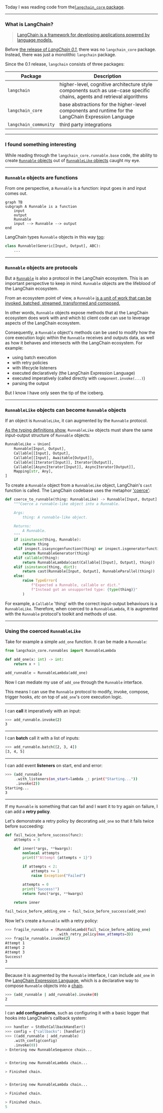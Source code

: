Today I was reading code from the[`langchain_core` package](https://github.com/langchain-ai/langchain/tree/master/libs/core).

<hr>

### What is LangChain?

> [LangChain is a framework for developing applications powered by language models.](https://github.com/langchain-ai/langchain/tree/master?tab=readme-ov-file#-what-is-langchain)

Before [the release of _LangChain 0.1_](https://blog.langchain.dev/the-new-langchain-architecture-langchain-core-v0-1-langchain-community-and-a-path-to-langchain-v0-1/), there was no `langchain_core` package. Instead, there was just a monolithic `langchain` package. 

Since the 0.1 release, `langchain` consists of three packages: 

| Package | Description |
| --- | --- |
| `langchain` | higher-level, cognitive architecture style components such as use-case specific chains, agents and retrieval algorithms |
| `langchain_core` | base abstractions for the higher-level components and runtime for the LangChain Expression Language |
| `langchain_community` | third party integrations | 

<hr>

### I found something interesting

While reading through the `langchain_core.runnable.base` code, the ability to create [`Runnable` objects](https://github.com/langchain-ai/langchain/blob/ddaf9de169e629ab3c56a76b2228d7f67054ef04/libs/core/langchain_core/runnables/base.py#L103) out of [`RunnableLike` objects](https://github.com/langchain-ai/langchain/blob/ddaf9de169e629ab3c56a76b2228d7f67054ef04/libs/core/langchain_core/runnables/base.py#L4368) caught my eye.

<hr>

### `Runnable` objects are functions

From one perspective, a `Runnable` is a function: input goes in and input comes out.

```mermaid
graph TB
subgraph A Runnable is a function
    input
    output
    Runnable
    input --> Runnable --> output
end
```

LangChain types `Runnable` objects in this way [too](https://github.com/langchain-ai/langchain/blob/ddaf9de169e629ab3c56a76b2228d7f67054ef04/libs/core/langchain_core/runnables/base.py#L103C1-L103C45):


```python
class Runnable(Generic[Input, Output], ABC):
    ...
```

<hr>

### `Runnable` objects are protocols

But a [`Runnable`](https://api.python.langchain.com/en/stable/runnables/langchain_core.runnables.base.Runnable.html#langchain-core-runnables-base-runnable) is also a protocol in the LangChain ecosystem. This is an important perspective to keep in mind. `Runnable` objects are the lifeblood of the LangChain ecosystem.

From an ecosystem point of view, a `Runnable` [is a unit of work that can be invoked, batched, streamed, transformed and composed.](https://api.python.langchain.com/en/latest/runnables/langchain_core.runnables.base.Runnable.html)

In other words, `Runnable` objects expose methods that a) the LangChain ecosystem does work with and which b) client code can use to leverage aspects of the LangChain ecosystem.

Consequently, a `Runnable` object's methods can be used to modify how the core execution logic within the `Runnable` receives and outputs data, as well as how it behaves and intersects with the LangChain ecosystem. For example:

- using batch execution 
- with retry policies 
- with lifecycle listeners
- executed declaratively (the LangChain Expression Language)
- executed imperatively (called directly with `component.invoke(...)`) 
- parsing the output


But I know I have only seen the tip of the iceberg. 

<hr>

### `RunnableLike` objects can become `Runnable` objects

If an object is `RunnableLike`, it can augmented by the `Runnable` protocol. 

[As the typing definitions show](https://github.com/langchain-ai/langchain/blob/ddaf9de169e629ab3c56a76b2228d7f67054ef04/libs/core/langchain_core/runnables/base.py#L4368C1-L4375C2), `RunnableLike` objects must share the same input-output structure of `Runnable` objects:
    
```python
RunnableLike = Union[
    Runnable[Input, Output],
    Callable[[Input], Output],
    Callable[[Input], Awaitable[Output]],
    Callable[[Iterator[Input]], Iterator[Output]],
    Callable[[AsyncIterator[Input]], AsyncIterator[Output]],
    Mapping[str, Any],
]
```

To create a `Runnable` object from a `RunnableLike` object, LangChain's `cast` function is called. The LangChain codebase uses the metaphor ['coerce'](https://github.com/langchain-ai/langchain/blob/ddaf9de169e629ab3c56a76b2228d7f67054ef04/libs/core/langchain_core/runnables/base.py#L4378):

```python
def coerce_to_runnable(thing: RunnableLike) -> Runnable[Input, Output]:
    """Coerce a runnable-like object into a Runnable.

    Args:
        thing: A runnable-like object.

    Returns:
        A Runnable.
    """
    if isinstance(thing, Runnable):
        return thing
    elif inspect.isasyncgenfunction(thing) or inspect.isgeneratorfunction(thing):
        return RunnableGenerator(thing)
    elif callable(thing):
        return RunnableLambda(cast(Callable[[Input], Output], thing))
    elif isinstance(thing, dict):
        return cast(Runnable[Input, Output], RunnableParallel(thing))
    else:
        raise TypeError(
            f"Expected a Runnable, callable or dict."
            f"Instead got an unsupported type: {type(thing)}"
        )
```

For example, a `Callable` 'thing' with the correct input-output behaviours is a `RunnableLike`. Therefore, when coerced to a `RunnableLambda`, it is augmented with the `Runnable` protocol's toolkit and methods of use.

<hr>

### Using the coerced `RunnableLike`

Take for example a simple `add_one` function. It can be made a `Runnable`:
```python
from langchain_core.runnables import RunnableLambda

def add_one(x: int) -> int:
    return x + 1

add_runnable = RunnableLambda(add_one)
```
Now I can mediate my use of `add_one` through the `Runnable` interface. 

This means I can use the `Runnable` protocol to modify, invoke, compose, trigger hooks, _etc_ on top of `add_one`'s core execution logic.

<hr>

I can **call** it imperatively with an input:
```bash
>>> add_runnable.invoke(2)
3
```
<hr>

I can **batch** call it with a list of inputs:
```bash
>>> add_runnable.batch([2, 3, 4])
[3, 4, 5]
```
<hr>

I can add event **listeners** on start, end and error:
```bash
>>> (add_runnable
     .with_listeners(on_start=lambda _: print("Starting..."))
     .invoke(2))
Starting...
3
```
<hr>

If my `Runnable` is something that can fail and I want it to try again on failure, I can add a **retry policy**.


Let's demonstrate a retry policy by decorating `add_one` so that it fails twice before succeeding:
```python
def fail_twice_before_success(func):
    attempts = 0

    def inner(*args, **kwargs):
        nonlocal attempts
        print(f"Attempt {attempts + 1}")

        if attempts < 2:
            attempts += 1
            raise Exception("Failed")
        
        attempts = 0
        print("Success!")
        return func(*args, **kwargs)

    return inner

fail_twice_before_adding_one = fail_twice_before_success(add_one)
```
Now let's create a `Runnable` with a retry policy:
```bash
>>> fragile_runnable = (RunnableLambd(fail_twice_before_adding_one)
                        .with_retry_policy(max_attempts=3))
>>> fragile_runnable.invoke(2)
Attempt 1
Attempt 2
Attempt 3
Success!
3
```
<hr>

Because it is augmented by the `Runnable` interface, I can include `add_one` in the [LangChain Expression Language](https://api.python.langchain.com/en/latest/runnables/langchain_core.runnables.base.Runnable.html#lcel-and-composition), which is a declarative way to compose `Runnable` objects into a [chain](https://api.python.langchain.com/en/latest/langchain_api_reference.html#module-langchain.chains).
```bash
>>> (add_runnable | add_runnable).invoke(0)
2
```

<hr>

I can **add configurations**, such as configuring it with a basic logger that hooks into LangChain's callback system:

```python
>>> handler = StdOutCallbackHandler()
>>> config = {"callbacks": [handler]}
>>> ((add_runnable | add_runnable)
    .with_config(config)
    .invoke(0))
> Entering new RunnableSequence chain...


> Entering new RunnableLambda chain...

> Finished chain.


> Entering new RunnableLambda chain...

> Finished chain.

> Finished chain.
5
```


